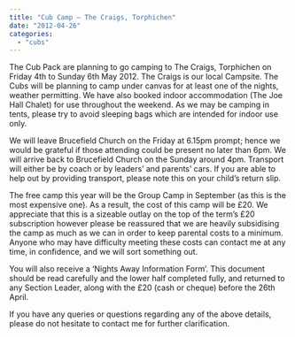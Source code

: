 ```yaml
---
title: "Cub Camp – The Craigs, Torphichen"
date: "2012-04-26"
categories: 
  - "cubs"
---
```


The Cub Pack are planning to go camping to The Craigs, Torphichen on Friday 4th to Sunday 6th May 2012. The Craigs is our local Campsite. The Cubs will be planning to camp under canvas for at least one of the nights, weather permitting. We have also booked indoor accommodation (The Joe Hall Chalet) for use throughout the weekend. As we may be camping in tents, please try to avoid sleeping bags which are intended for indoor use only.

We will leave Brucefield Church on the Friday at 6.15pm prompt; hence we would be grateful if those attending could be present no later than 6pm. We will arrive back to Brucefield Church on the Sunday around 4pm. Transport will either be by coach or by leaders’ and parents’ cars. If you are able to help out by providing transport, please note this on your child’s return slip.

The free camp this year will be the Group Camp in September (as this is the most expensive one). As a result, the cost of this camp will be £20. We appreciate that this is a sizeable outlay on the top of the term’s £20 subscription however please be reassured that we are heavily subsidising the camp as much as we can in order to keep parental costs to a minimum. Anyone who may have difficulty meeting these costs can contact me at any time, in confidence, and we will sort something out.

You will also receive a ‘Nights Away Information Form’. This document should be read carefully and the lower half completed fully, and returned to any Section Leader, along with the £20 (cash or cheque) before the 26th April.

If you have any queries or questions regarding any of the above details, please do not hesitate to contact me for further clarification.

